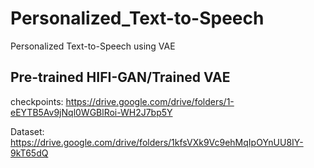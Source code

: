 # Personalized_Text-to-Speech
Personalized Text-to-Speech using VAE 

## Pre-trained HIFI-GAN/Trained VAE
checkpoints: https://drive.google.com/drive/folders/1-eEYTB5Av9jNql0WGBlRoi-WH2J7bp5Y

Dataset: https://drive.google.com/drive/folders/1kfsVXk9Vc9ehMqIpOYnUU8IY-9kT65dQ
